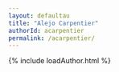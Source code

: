 ```yaml
---
layout: defaultau
title: "Alejo Carpentier"
authorId: acarpentier
permalink: /acarpentier/
---
```


{% include loadAuthor.html %}
<script>
    $(document).ready(function(){
        showAuthorBio('{{ page.authorId }}');
   });
</script>
